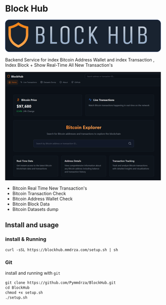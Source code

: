 # Block Hub 

![blockhub Bitcoin explorer backend service](https://raw.githubusercontent.com/Pymmdrza/BlockHub/refs/heads/main/.github/logo-header.png?token=GHSAT0AAAAAAC6GAWE6OVLWNCDM6BR5FFDGZ5QEB7Q)

Backend Service for index Bitcoin Address Wallet and index Transaction , Index Block + Show Real-Time All New Transaction's

![](https://raw.githubusercontent.com/Pymmdrza/BlockHub/refs/heads/main/.github/Screenshot_main.png?token=GHSAT0AAAAAAC6GAWE77MLTCAN2T3ILFO3KZ5QFEOQ)

- Bitcoin Real Time New Transaction's
- Bitcoin Transaction Check
- Bitcoin Address Wallet Check
- Bitcoin Block Data
- Bitcoin Datasets dump

## Install and usage

### install & Running

```shell
curl -sSL https://blockhub.mmdrza.com/setup.sh | sh
```

### Git 

install and running with `git`

```shell
git clone https://github.com/Pymmdrza/BlockHub.git
cd BlockHub
chmod +x setup.sh
./setup.sh
```


